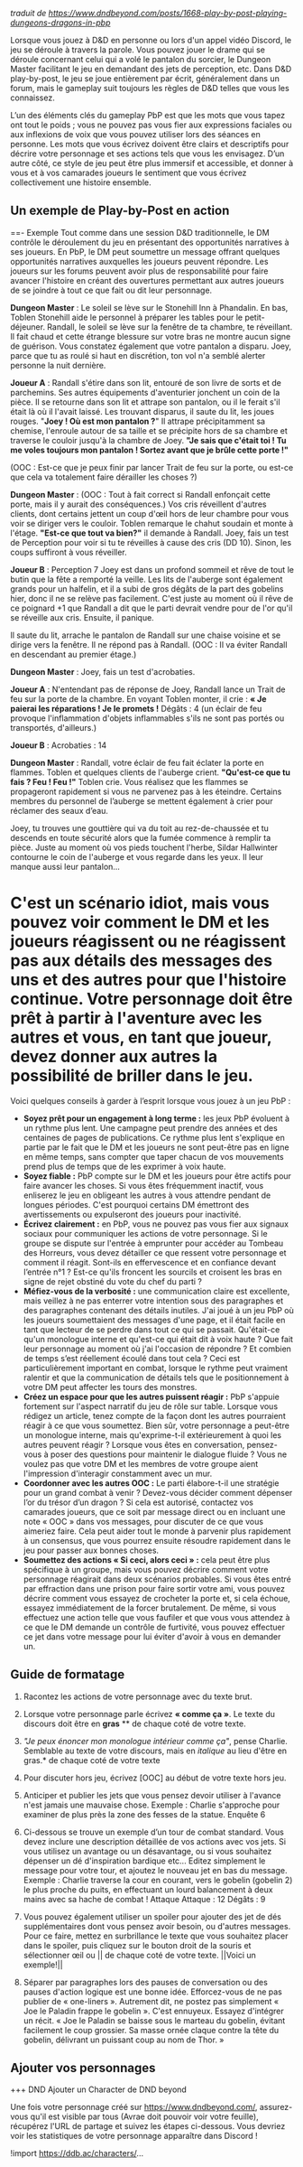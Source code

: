 *traduit de https://www.dndbeyond.com/posts/1668-play-by-post-playing-dungeons-dragons-in-pbp* 

Lorsque vous jouez à D&D en personne ou lors d'un appel vidéo Discord, le jeu se déroule à travers la parole. Vous pouvez jouer le drame qui se déroule concernant celui qui a volé le pantalon du sorcier, le Dungeon Master facilitant le jeu en demandant des jets de perception, etc. Dans D&D play-by-post, le jeu se joue entièrement par écrit, généralement dans un forum, mais le gameplay suit toujours les règles de D&D telles que vous les connaissez.

L’un des éléments clés du gameplay PbP est que les mots que vous tapez ont tout le poids ; vous ne pouvez pas vous fier aux expressions faciales ou aux inflexions de voix que vous pouvez utiliser lors des séances en personne. Les mots que vous écrivez doivent être clairs et descriptifs pour décrire votre personnage et ses actions tels que vous les envisagez. D’un autre côté, ce style de jeu peut être plus immersif et accessible, et donner à vous et à vos camarades joueurs le sentiment que vous écrivez collectivement une histoire ensemble.

## Un exemple de Play-by-Post en action
==- Exemple 
Tout comme dans une session D&D traditionnelle, le DM contrôle le déroulement du jeu en présentant des opportunités narratives à ses joueurs. En PbP, le DM peut soumettre un message offrant quelques opportunités narratives auxquelles les joueurs peuvent répondre. Les joueurs sur les forums peuvent avoir plus de responsabilité pour faire avancer l'histoire en créant des ouvertures permettant aux autres joueurs de se joindre à tout ce que fait ou dit leur personnage. 

**Dungeon Master** : Le soleil se lève sur le Stonehill Inn à Phandalin. En bas, Toblen Stonehill aide le personnel à préparer les tables pour le petit-déjeuner. Randall, le soleil se lève sur la fenêtre de ta chambre, te réveillant. Il fait chaud et cette étrange blessure sur votre bras ne montre aucun signe de guérison. Vous constatez également que votre pantalon a disparu. Joey, parce que tu as roulé si haut en discrétion, ton vol n'a semblé alerter personne la nuit dernière.

**Joueur A** : Randall s'étire dans son lit, entouré de son livre de sorts et de parchemins. Ses autres équipements d'aventurier jonchent un coin de la pièce. Il se retourne dans son lit et attrape son pantalon, ou il le ferait s'il était là où il l'avait laissé. Les trouvant disparus, il saute du lit, les joues rouges. "**Joey ! Où est mon pantalon ?**" Il attrape précipitamment sa chemise, l'enroule autour de sa taille et se précipite hors de sa chambre et traverse le couloir jusqu'à la chambre de Joey. **"Je sais que c'était toi ! Tu me voles toujours mon pantalon ! Sortez avant que je brûle cette porte !"**

(OOC : Est-ce que je peux finir par lancer Trait de feu sur la porte, ou est-ce que cela va totalement faire dérailler les choses ?)

**Dungeon Master** : (OOC : Tout à fait correct si Randall enfonçait cette porte, mais il y aurait des conséquences.) 
Vos cris réveillent d'autres clients, dont certains jettent un coup d'œil hors de leur chambre pour vous voir se diriger vers le couloir. Toblen remarque le chahut soudain et monte à l'étage. **"Est-ce que tout va bien?"** il demande à Randall.
Joey, fais un test de Perception pour voir si tu te réveilles à cause des cris (DD 10). Sinon, les coups suffiront à vous réveiller.

**Joueur B** : Perception 7
Joey est dans un profond sommeil et rêve de tout le butin que la fête a remporté la veille. Les lits de l'auberge sont également grands pour un halfelin, et il a subi de gros dégâts de la part des gobelins hier, donc il ne se relève pas facilement. C'est juste au moment où il rêve de ce poignard +1 que Randall a dit que le parti devrait vendre pour de l'or qu'il se réveille aux cris. Ensuite, il panique.

Il saute du lit, arrache le pantalon de Randall sur une chaise voisine et se dirige vers la fenêtre. Il ne répond pas à Randall. (OOC : Il va éviter Randall en descendant au premier étage.)

**Dungeon Master** : Joey, fais un test d'acrobaties.

**Joueur A** : N'entendant pas de réponse de Joey, Randall lance un Trait de feu sur la porte de la chambre. En voyant Toblen monter, il crie : **« Je paierai les réparations ! Je le promets !**
Dégâts : 4 (un éclair de feu provoque l'inflammation d'objets inflammables s'ils ne sont pas portés ou transportés, d'ailleurs.)

**Joueur B** : Acrobaties : 14

**Dungeon Master** : Randall, votre éclair de feu fait éclater la porte en flammes. Toblen et quelques clients de l'auberge crient. **"Qu'est-ce que tu fais ? Feu ! Feu !"** Toblen crie. Vous réalisez que les flammes se propageront rapidement si vous ne parvenez pas à les éteindre. Certains membres du personnel de l’auberge se mettent également à crier pour réclamer des seaux d’eau.

Joey, tu trouves une gouttière qui va du toit au rez-de-chaussée et tu descends en toute sécurité alors que la fumée commence à remplir ta pièce. Juste au moment où vos pieds touchent l'herbe, Sildar Hallwinter contourne le coin de l'auberge et vous regarde dans les yeux. Il leur manque aussi leur pantalon...

C'est un scénario idiot, mais vous pouvez voir comment le DM et les joueurs réagissent ou ne réagissent pas aux détails des messages des uns et des autres pour que l'histoire continue.
Votre personnage doit être prêt à partir à l'aventure avec les autres et vous, en tant que joueur, devez donner aux autres la possibilité de briller dans le jeu.
===

Voici quelques conseils à garder à l’esprit lorsque vous jouez à un jeu PbP :

- **Soyez prêt pour un engagement à long terme :** les jeux PbP évoluent à un rythme plus lent. Une campagne peut prendre des années et des centaines de pages de publications. Ce rythme plus lent s'explique en partie par le fait que le DM et les joueurs ne sont peut-être pas en ligne en même temps, sans compter que taper chacun de vos mouvements prend plus de temps que de les exprimer à voix haute.
- **Soyez fiable :** PbP compte sur le DM et les joueurs pour être actifs pour faire avancer les choses. Si vous êtes fréquemment inactif, vous enliserez le jeu en obligeant les autres à vous attendre pendant de longues périodes. C'est pourquoi certains DM émettront des avertissements ou expulseront des joueurs pour inactivité.
- **Écrivez clairement :** en PbP, vous ne pouvez pas vous fier aux signaux sociaux pour communiquer les actions de votre personnage. Si le groupe se dispute sur l'entrée à emprunter pour accéder au Tombeau des Horreurs, vous devez détailler ce que ressent votre personnage et comment il réagit. Sont-ils en effervescence et en confiance devant l’entrée n°1 ? Est-ce qu'ils froncent les sourcils et croisent les bras en signe de rejet obstiné du vote du chef du parti ? 
- **Méfiez-vous de la verbosité :** une communication claire est excellente, mais veillez à ne pas enterrer votre intention sous des paragraphes et des paragraphes contenant des détails inutiles. J'ai joué à un jeu PbP où les joueurs soumettaient des messages d'une page, et il était facile en tant que lecteur de se perdre dans tout ce qui se passait. Qu'était-ce qu'un monologue interne et qu'est-ce qui était dit à voix haute ? Que fait leur personnage au moment où j'ai l'occasion de répondre ? Et combien de temps s’est réellement écoulé dans tout cela ? Ceci est particulièrement important en combat, lorsque le rythme peut vraiment ralentir et que la communication de détails tels que le positionnement à votre DM peut affecter les tours des monstres.
- **Créez un espace pour que les autres puissent réagir :** PbP s'appuie fortement sur l'aspect narratif du jeu de rôle sur table. Lorsque vous rédigez un article, tenez compte de la façon dont les autres pourraient réagir à ce que vous soumettez. Bien sûr, votre personnage a peut-être un monologue interne, mais qu'exprime-t-il extérieurement à quoi les autres peuvent réagir ? Lorsque vous êtes en conversation, pensez-vous à poser des questions pour maintenir le dialogue fluide ? Vous ne voulez pas que votre DM et les membres de votre groupe aient l'impression d'interagir constamment avec un mur.
- **Coordonner avec les autres OOC :** Le parti élabore-t-il une stratégie pour un grand combat à venir ? Devez-vous décider comment dépenser l’or du trésor d’un dragon ? Si cela est autorisé, contactez vos camarades joueurs, que ce soit par message direct ou en incluant une note « OOC » dans vos messages, pour discuter de ce que vous aimeriez faire. Cela peut aider tout le monde à parvenir plus rapidement à un consensus, que vous pourrez ensuite résoudre rapidement dans le jeu pour passer aux bonnes choses.
- **Soumettez des actions « Si ceci, alors ceci » :** cela peut être plus spécifique à un groupe, mais vous pouvez décrire comment votre personnage réagirait dans deux scénarios probables. Si vous êtes entré par effraction dans une prison pour faire sortir votre ami, vous pouvez décrire comment vous essayez de crocheter la porte et, si cela échoue, essayez immédiatement de la forcer brutalement. De même, si vous effectuez une action telle que vous faufiler et que vous vous attendez à ce que le DM demande un contrôle de furtivité, vous pouvez effectuer ce jet dans votre message pour lui éviter d'avoir à vous en demander un.

## Guide de formatage 

1. Racontez les actions de votre personnage avec du texte brut.

2. Lorsque votre personnage parle écrivez **« comme ça »**. Le texte du discours doit être en **gras** ** de chaque coté de votre texte.

3. *"Je peux énoncer mon monologue intérieur comme ça"*, pense Charlie. Semblable au texte de votre discours, mais en *italique* au lieu d'être en gras.* de chaque coté de votre texte

4. Pour discuter hors jeu, écrivez [OOC] au début de votre texte hors jeu.

5. Anticiper et publier les jets que vous pensez devoir utiliser à l'avance n'est jamais une mauvaise chose.  Exemple : Charlie s'approche pour examiner de plus près la zone des fesses de la statue. Enquête 6

6. Ci-dessous se trouve un exemple d’un tour de combat standard. Vous devez inclure une description détaillée de vos actions avec vos jets. Si vous utilisez un avantage ou un désavantage, ou si vous souhaitez dépenser un dé d'inspiration bardique etc... Editez simplement le message pour votre tour, et ajoutez le nouveau jet en bas du message. Exemple : Charlie traverse la cour en courant, vers le gobelin (gobelin 2) le plus proche du puits, en effectuant un lourd balancement à deux mains avec sa hache de combat !
Attaque
Attaque : 12
Dégâts : 9

7. Vous pouvez également utiliser un spoiler pour ajouter des jet de dés supplémentaires dont vous pensez avoir besoin, ou d'autres messages. Pour ce faire, mettez en surbrillance le texte que vous souhaitez placer dans le spoiler, puis cliquez sur le bouton droit de la souris et sélectionner œil ou || de chaque coté de votre texte.
||Voici un exemple!||

8. Séparer par paragraphes lors des pauses de conversation ou des pauses d'action logique est une bonne idée. Efforcez-vous de ne pas publier de « one-liners ». Autrement dit, ne postez pas simplement « Joe le Paladin frappe le gobelin ». C'est ennuyeux. Essayez d'intégrer un récit. « Joe le Paladin se baisse sous le marteau du gobelin, évitant facilement le coup grossier. Sa masse ornée claque contre la tête du gobelin, délivrant un puissant coup au nom de Thor. »

## Ajouter vos personnages
+++ DND
Ajouter un Character de DND beyond

Une fois votre personnage créé sur https://www.dndbeyond.com/, assurez-vous qu'il est visible par tous (Avrae doit pouvoir voir votre feuille), récupérez l'URL de partage et suivez les étapes ci-dessous. Vous devriez voir les statistiques de votre personnage apparaître dans Discord !

!import https://ddb.ac/characters/...
